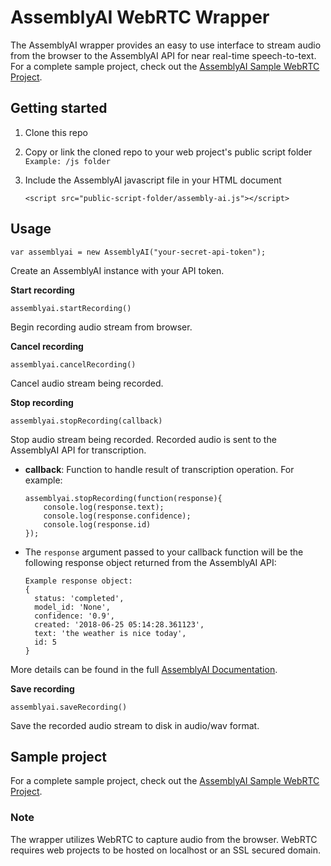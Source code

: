 # AssemblyAI WebRTC Wrapper

The AssemblyAI wrapper provides an easy to use interface to stream audio from the browser to the AssemblyAI API for near real-time speech-to-text. For a complete sample project, check out the [AssemblyAI Sample WebRTC Project](https://github.com/AssemblyAI/assemblyai-webrtc-sample-project).

## Getting started

1. Clone this repo
1. Copy or link the cloned repo to your web project's public script folder `Example: /js folder`
1. Include the AssemblyAI javascript file in your HTML document

    ```
    <script src="public-script-folder/assembly-ai.js"></script>
    ```

## Usage

```
var assemblyai = new AssemblyAI("your-secret-api-token");
```
Create an AssemblyAI instance with your API token.


**Start recording**

```
assemblyai.startRecording()
```
Begin recording audio stream from browser.


**Cancel recording**

```
assemblyai.cancelRecording()
```
Cancel audio stream being recorded.


**Stop recording**

```
assemblyai.stopRecording(callback)
```
Stop audio stream being recorded. Recorded audio is sent to the AssemblyAI API for transcription.

- **callback**: Function to handle result of transcription operation. For example:

    ```
    assemblyai.stopRecording(function(response){
        console.log(response.text);
        console.log(response.confidence);
        console.log(response.id)
    });
    ```

- The `response` argument passed to your callback function will be the following response object returned from the AssemblyAI API:

    ```
    Example response object:
    {
      status: 'completed',
      model_id: 'None',
      confidence: '0.9',
      created: '2018-06-25 05:14:28.361123',
      text: 'the weather is nice today',
      id: 5
    }
    ```
More details can be found in the full [AssemblyAI Documentation](https://docs.assemblyai.com/stream/).

**Save recording**

```
assemblyai.saveRecording()
```
Save the recorded audio stream to disk in audio/wav format.

## Sample project

For a complete sample project, check out the [AssemblyAI Sample WebRTC Project](https://github.com/AssemblyAI/assemblyai-webrtc-sample-project).


### Note
The wrapper utilizes WebRTC to capture audio from the browser. WebRTC requires web projects to be hosted on localhost or an SSL secured domain.